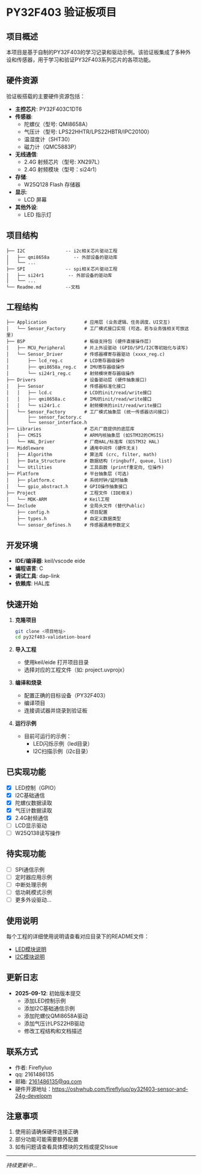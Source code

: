 # PY32F403 验证板项目

## 项目概述

本项目是基于自制的PY32F403的学习记录和驱动示例。该验证板集成了多种外设和传感器，用于学习和验证PY32F403系列芯片的各项功能。

## 硬件资源

验证板搭载的主要硬件资源包括：

- **主控芯片**: PY32F403C1DT6
- **传感器**:
  - 陀螺仪（型号: QMI8658A）
  - 气压计（型号: LPS22HHTR/LPS22HBTR/IPC20100）
  - 温湿度计（SHT30）
  - 磁力计（QMC5883P）
- **无线通信**:
  - 2.4G 射频芯片（型号: XN297L）
  - 2.4G 射频模块（型号：si24r1）
- **存储**:
  - W25Q128 Flash 存储器
- **显示**:
  - LCD 屏幕
- **其他外设**:
  - LED 指示灯

## 项目结构

```
├── I2C               -- i2c相关芯片驱动工程
│   ├── qmi8658a         -- 外部设备的驱动库
│   └── ...             
├── SPI               -- spi相关芯片驱动工程        
│   ├── si24r1         -- 外部设备的驱动库
│   └── ...             
└── Readme.md         --文档
```
## 工程结构
```
├── Application              # 应用层 (业务逻辑、任务调度、UI交互)
│   └── Sensor_Factory       # 工厂模式接口实现 (可选，若与业务强相关可放这里)
├── BSP                      # 板级支持包 (硬件直接操作层)
│   ├── MCU_Peripheral       # 片上外设驱动 (GPIO/SPI/I2C等初始化与读写)
│   └── Sensor_Driver        # 传感器裸寄存器驱动 (xxxx_reg.c)
│       ├── lcd_reg.c        # LCD寄存器级操作
│       ├── qmi8658a_reg.c   # IMU寄存器级操作
│       └── si24r1_reg.c     # 射频模块寄存器级操作
├── Drivers                  # 设备驱动层 (硬件抽象接口)
│   ├── Sensor               # 传感器标准化接口 
│   │   ├── lcd.c            # LCD的init/read/write接口
│   │   ├── qmi8658a.c       # IMU的init/read/write接口
│   │   └── si24r1.c         # 射频模块的init/read/write接口
│   └── Sensor_Factory       # 工厂模式抽象层 (统一传感器访问接口)
│       ├── sensor_factory.c 
│       └── sensor_interface.h 
├── Libraries                # 芯片厂商提供的底层库 
│   ├── CMSIS                # ARM内核抽象层 (如STM32的CMSIS)
│   └── HAL_Driver           # 厂商HAL/标准库 (如STM32 HAL)
├── Middleware               # 通用中间件 (硬件无关)
│   ├── Algorithm            # 算法库 (crc, filter, math)
│   ├── Data_Structure       # 数据结构 (ringbuff, queue, list)
│   └── Utilities            # 工具函数 (printf重定向, 位操作)
├── Platform                 # 平台抽象层 (可选)
│   ├── platform.c           # 系统时钟/延时抽象
│   └── gpio_abstract.h      # GPIO操作抽象接口
├── Project                  # 工程文件 (IDE相关)
│   └── MDK-ARM              # Keil工程
└── Include                  # 全局头文件 (替代Public)
    ├── config.h             # 项目配置
    ├── types.h              # 自定义数据类型
    └── sensor_defines.h     # 传感器通用参数定义

```

## 开发环境


- **IDE/编译器**: keil/vscode eide
- **编程语言**: C
- **调试工具**: dap-link
- **依赖库**: HAL库

## 快速开始

1. **克隆项目**
   ```bash
   git clone <项目地址>
   cd py32f403-validation-board
   ```

2. **导入工程**
   - 使用keil/eide 打开项目目录
   - 选择对应的工程文件（如: project.uvprojx）

3. **编译和烧录**
   - 配置正确的目标设备（PY32F403）
   - 编译项目
   - 连接调试器并烧录到验证板

4. **运行示例**
   - 目前可运行的示例：
     - LED闪烁示例（led目录）
     - I2C扫描示例（i2c目录）

## 已实现功能

- [x] LED控制（GPIO）
- [x] I2C基础通信
- [x] 陀螺仪数据读取
- [x] 气压计数据读取
- [x] 2.4G射频通信
- [ ] LCD显示驱动
- [ ] W25Q138读写操作

## 待实现功能

- [ ] SPI通信示例
- [ ] 定时器应用示例
- [ ] 中断处理示例
- [ ] 低功耗模式示例
- [ ] 更多外设驱动...

## 使用说明

每个工程的详细使用说明请查看对应目录下的README文件：

- [LED模块说明](led/readme.md)
- [I2C模块说明](i2c/readme.md)



## 更新日志

- **2025-09-12**: 初始版本提交
  - 添加LED控制示例
  - 添加I2C基础通信示例
  - 添加陀螺仪QMI8658A驱动
  - 添加气压计LPS22HB驱动
  - 修改工程结构和文档描述

## 联系方式

- 作者: Fireflyluo
- qq: 2161486135
- 邮箱: 2161486135@qq.com
- 硬件开源地址：https://oshwhub.com/fireflyluo/py32f403-sensor-and-24g-developm

## 注意事项

1. 使用前请确保硬件连接正确
2. 部分功能可能需要额外配置
3. 如有问题请查看具体模块的文档或提交Issue

---

*持续更新中...*
